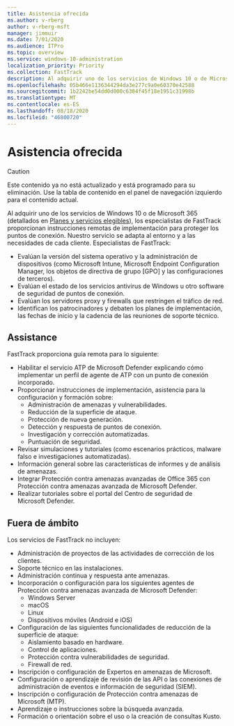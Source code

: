 ```yaml
---
title: Asistencia ofrecida
ms.author: v-rberg
author: v-rberg-msft
manager: jimmuir
ms.date: 7/01/2020
ms.audience: ITPro
ms.topic: overview
ms.service: windows-10-administration
localization_priority: Priority
ms.collection: FastTrack
description: Al adquirir uno de los servicios de Windows 10 o de Microsoft 365, los especialistas de FastTrack proporcionan instrucciones remotas de implementación para proteger los puntos de conexión. Nuestro servicio se adapta al entorno y a las necesidades de cada cliente.
ms.openlocfilehash: 05b466e1136344294da3e277c9a0e60370e42588
ms.sourcegitcommit: 1b2242be54dd0d000c6384f45f18e1951c31998b
ms.translationtype: MT
ms.contentlocale: es-ES
ms.lasthandoff: 08/18/2020
ms.locfileid: "46800720"
---
```

# <a name="assistance-offered"></a>Asistencia ofrecida  

> [!CAUTION]
> Este contenido ya no está actualizado y está programado para su eliminación. Use la tabla de contenido en el panel de navegación izquierdo para el contenido actual.

Al adquirir uno de los servicios de Windows 10 o de Microsoft 365 (detallados en [Planes y servicios elegibles](M365-eligible-services-and-plans.md)), los especialistas de FastTrack proporcionan instrucciones remotas de implementación para proteger los puntos de conexión. Nuestro servicio se adapta al entorno y a las necesidades de cada cliente. Especialistas de FastTrack:
- Evalúan la versión del sistema operativo y la administración de dispositivos (como Microsoft Intune, Microsoft Endpoint Configuration Manager, los objetos de directiva de grupo [GPO] y las configuraciones de terceros).
- Evalúan el estado de los servicios antivirus de Windows u otro software de seguridad de puntos de conexión.
- Evalúan los servidores proxy y firewalls que restringen el tráfico de red.
- Identifican los patrocinadores y debaten los planes de implementación, las fechas de inicio y la cadencia de las reuniones de soporte técnico.

## <a name="assistance"></a>Assistance

FastTrack proporciona guía remota para lo siguiente:
- Habilitar el servicio ATP de Microsoft Defender explicando cómo implementar un perfil de agente de ATP con un punto de conexión incorporado.
- Proporcionar instrucciones de implementación, asistencia para la configuración y formación sobre:
    - Administración de amenazas y vulnerabilidades.
    - Reducción de la superficie de ataque.
    - Protección de nueva generación.
    - Detección y respuesta de puntos de conexión.
    - Investigación y corrección automatizadas.
    - Puntuación de seguridad.
- Revisar simulaciones y tutoriales (como escenarios prácticos, malware falso e investigaciones automatizadas).
- Información general sobre las características de informes y de análisis de amenazas.
- Integrar Protección contra amenazas avanzadas de Office 365 con Protección contra amenazas avanzada de Microsoft Defender.
- Realizar tutoriales sobre el portal del Centro de seguridad de Microsoft Defender.

## <a name="out-of-scope"></a>Fuera de ámbito

Los servicios de FastTrack no incluyen:
- Administración de proyectos de las actividades de corrección de los clientes.
- Soporte técnico en las instalaciones.
- Administración continua y respuesta ante amenazas.
- Incorporación o configuración para los siguientes agentes de Protección contra amenazas avanzada de Microsoft Defender:
   - Windows Server
   - macOS
   - Linux
   - Dispositivos móviles (Android e iOS)
- Configuración de las siguientes funcionalidades de reducción de la superficie de ataque:
    - Aislamiento basado en hardware.
    - Control de aplicaciones.
    - Protección contra vulnerabilidades de seguridad.
    - Firewall de red.
- Inscripción o configuración de Expertos en amenazas de Microsoft.
- Configuración o aprendizaje de revisión de las API o las conexiones de administración de eventos e información de seguridad (SIEM).
- Inscripción o configuración de Protección contra amenazas de Microsoft (MTP).
- Aprendizaje o instrucciones sobre la búsqueda avanzada.
- Formación o orientación sobre el uso o la creación de consultas Kusto.
